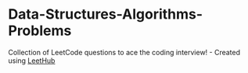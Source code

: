 # Data-Structures-Algorithms-Problems
Collection of LeetCode questions to ace the coding interview! - Created using [LeetHub](https://github.com/QasimWani/LeetHub)
